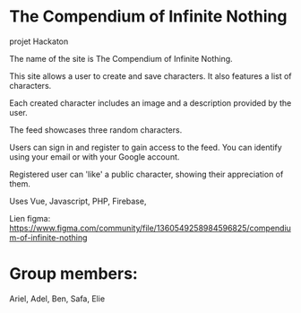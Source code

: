 # The Compendium of Infinite Nothing
projet Hackaton

The name of the site is The Compendium of Infinite Nothing.

This site allows a user to create and save characters. It also features a list of characters.

Each created character includes an image and a description provided by the user.

The feed showcases three random characters.

Users can sign in and register to gain access to the feed. You can identify using your email or with your Google account.

Registered user can 'like' a public character, showing their appreciation of them.

Uses Vue, Javascript, PHP, Firebase, 

Lien figma: https://www.figma.com/community/file/1360549258984596825/compendium-of-infinite-nothing

# Group members:
Ariel,
Adel,
Ben,
Safa,
Elie
